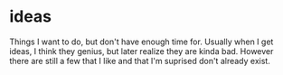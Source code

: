 # ideas
Things I want to do, but don't have enough time for.
Usually when I get ideas, I think they genius, but later realize they are kinda bad. However there are still a few that I like and that I'm suprised don't already exist.
